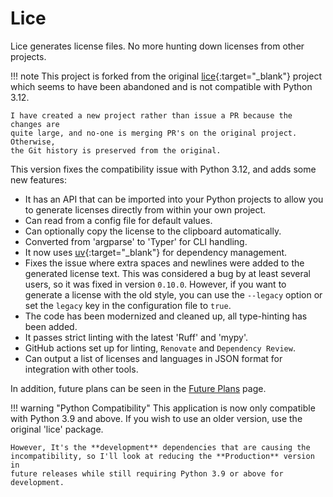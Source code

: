 # Lice

Lice generates license files. No more hunting down licenses from other projects.

!!! note
    This project is forked from the original
    [lice](https://github.com/licenses/lice){:target="_blank"} project which
    seems to have been abandoned and is not compatible with Python 3.12.

    I have created a new project rather than issue a PR because the changes are
    quite large, and no-one is merging PR's on the original project. Otherwise,
    the Git history is preserved from the original.

This version fixes the compatibility issue with Python 3.12, and adds some new
features:

- It has an API that can be imported into your Python projects to allow you to
  generate licenses directly from within your own project.
- Can read from a config file for default values.
- Can optionally copy the license to the clipboard automatically.
- Converted from 'argparse' to 'Typer' for CLI handling.
- It now uses [uv](https://docs.astral.sh/uv/){:target="_blank"} for
  dependency management.
- Fixes the issue where extra spaces and newlines were added to the generated
  license text. This was considered a bug by at least several users, so it was
  fixed in version `0.10.0`. However, if you want to generate a license with the
  old style, you can use the `--legacy` option or set the `legacy` key in the
  configuration file to `true`.
- The code has been modernized and cleaned up, all type-hinting has been
  added.
- It passes strict linting with the latest 'Ruff' and 'mypy'.
- GitHub actions set up for linting, `Renovate` and `Dependency Review`.
- Can output a list of licenses and languages in JSON format for integration
  with other tools.

In addition, future plans can be seen in the [Future Plans](future_plans.md)
page.

!!! warning "Python Compatibility"
    This application is now only compatible with Python 3.9 and above. If you
    wish to use an older version, use the original 'lice' package.

    However, It's the **development** dependencies that are causing the
    incompatibility, so I'll look at reducing the **Production** version in
    future releases while still requiring Python 3.9 or above for development.
